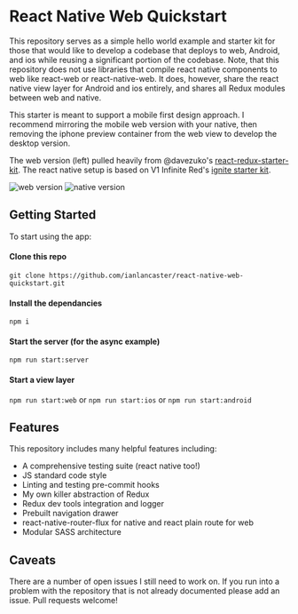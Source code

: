 # React Native Web Quickstart

This repository serves as a simple hello world example and starter kit for those that would like to develop a codebase that deploys to web, Android, and ios while reusing a significant portion of the codebase. Note, that this repository does not use libraries that compile react native components to web like react-web or react-native-web. It does, however, share the react native view layer for Android and ios entirely, and shares all Redux modules between web and native.

This starter is meant to support a mobile first design approach. I recommend mirroring the mobile web version with your native, then removing the iphone preview container from the web view to develop the desktop version.

The web version (left) pulled heavily from @davezuko's [react-redux-starter-kit](https://github.com/davezuko/react-redux-starter-kit). The react native setup is based on V1 Infinite Red's [ignite starter kit](https://github.com/infinitered/ignite).

![web version](https://media.giphy.com/media/3ohze3CYn17FvlSnK0/giphy.gif)
![native version](https://media.giphy.com/media/3og0IUziJhTeNEKYJW/giphy.gif)

## Getting Started

To start using the app:

#### Clone this repo
`git clone https://github.com/ianlancaster/react-native-web-quickstart.git`

#### Install the dependancies
`npm i`

#### Start the server (for the async example)
`npm run start:server`

#### Start a view layer
`npm run start:web` or `npm run start:ios` or `npm run start:android`

## Features

This repository includes many helpful features including:
* A comprehensive testing suite (react native too!)
* JS standard code style
* Linting and testing pre-commit hooks
* My own killer abstraction of Redux
* Redux dev tools integration and logger
* Prebuilt navigation drawer
* react-native-router-flux for native and react plain route for web
* Modular SASS architecture

## Caveats
There are a number of open issues I still need to work on. If you run into a problem with the repository that is not already documented please add an issue. Pull requests welcome!
